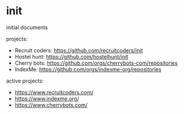 # init
initial documents

projects:
  - Recruit coders: https://github.com/recruitcoders/init
  - Hostel hunt: https://github.com/hostelhunt/init
  - Cherry bots: https://github.com/orgs/cherrybots-com/repositories
  - IndexMe: https://github.com/orgs/indexme-org/repositories

active projects:

- https://www.recruitcoders.com/
- https://www.indexme.org/
- https://www.cherrybots.com/
  
  
  
  
